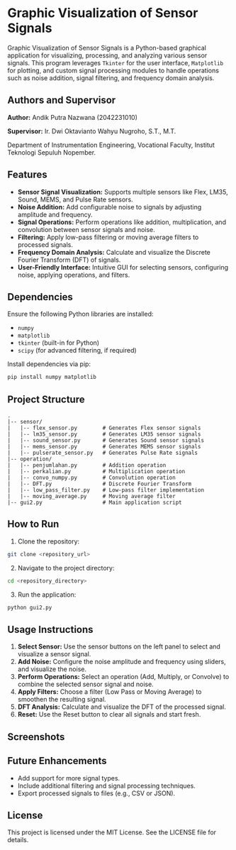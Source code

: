 # Graphic Visualization of Sensor Signals

Graphic Visualization of Sensor Signals is a Python-based graphical application for visualizing, processing, and analyzing various sensor signals. This program leverages `Tkinter` for the user interface, `Matplotlib` for plotting, and custom signal processing modules to handle operations such as noise addition, signal filtering, and frequency domain analysis.

## Authors and Supervisor

**Author:** Andik Putra Nazwana (2042231010)

**Supervisor:** Ir. Dwi Oktavianto Wahyu Nugroho, S.T., M.T.

Department of Instrumentation Engineering, Vocational Faculty, Institut Teknologi Sepuluh Nopember.

## Features

- **Sensor Signal Visualization:** Supports multiple sensors like Flex, LM35, Sound, MEMS, and Pulse Rate sensors.
- **Noise Addition:** Add configurable noise to signals by adjusting amplitude and frequency.
- **Signal Operations:** Perform operations like addition, multiplication, and convolution between sensor signals and noise.
- **Filtering:** Apply low-pass filtering or moving average filters to processed signals.
- **Frequency Domain Analysis:** Calculate and visualize the Discrete Fourier Transform (DFT) of signals.
- **User-Friendly Interface:** Intuitive GUI for selecting sensors, configuring noise, applying operations, and filters.

## Dependencies

Ensure the following Python libraries are installed:

- `numpy`
- `matplotlib`
- `tkinter` (built-in for Python)
- `scipy` (for advanced filtering, if required)

Install dependencies via pip:

```bash
pip install numpy matplotlib
```

## Project Structure

```
.
|-- sensor/
|   |-- flex_sensor.py        # Generates Flex sensor signals
|   |-- lm35_sensor.py        # Generates LM35 sensor signals
|   |-- sound_sensor.py       # Generates Sound sensor signals
|   |-- mems_sensor.py        # Generates MEMS sensor signals
|   |-- pulserate_sensor.py   # Generates Pulse Rate signals
|-- operation/
|   |-- penjumlahan.py        # Addition operation
|   |-- perkalian.py          # Multiplication operation
|   |-- convo_numpy.py        # Convolution operation
|   |-- DFT.py                # Discrete Fourier Transform
|   |-- low_pass_filter.py    # Low-pass filter implementation
|   |-- moving_average.py     # Moving average filter
|-- gui2.py                   # Main application script
```

## How to Run

1. Clone the repository:

```bash
git clone <repository_url>
```

2. Navigate to the project directory:

```bash
cd <repository_directory>
```

3. Run the application:

```bash
python gui2.py
```

## Usage Instructions

1. **Select Sensor:** Use the sensor buttons on the left panel to select and visualize a sensor signal.
2. **Add Noise:** Configure the noise amplitude and frequency using sliders, and visualize the noise.
3. **Perform Operations:** Select an operation (Add, Multiply, or Convolve) to combine the selected sensor signal and noise.
4. **Apply Filters:** Choose a filter (Low Pass or Moving Average) to smoothen the resulting signal.
5. **DFT Analysis:** Calculate and visualize the DFT of the processed signal.
6. **Reset:** Use the Reset button to clear all signals and start fresh.

## Screenshots



## Future Enhancements

- Add support for more signal types.
- Include additional filtering and signal processing techniques.
- Export processed signals to files (e.g., CSV or JSON).

## License

This project is licensed under the MIT License. See the LICENSE file for details.

